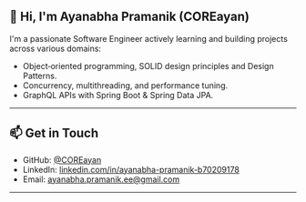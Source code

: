 ## 👋 Hi, I'm Ayanabha Pramanik (COREayan)

I'm a passionate Software Engineer actively learning and building projects across various domains:
- Object‑oriented programming, SOLID design principles and Design Patterns.
- Concurrency, multithreading, and performance tuning.
- GraphQL APIs with Spring Boot & Spring Data JPA.

---

## 📫 Get in Touch

- GitHub: [@COREayan](https://github.com/COREayan)  
- LinkedIn: [linkedin.com/in/ayanabha-pramanik-b70209178](https://www.linkedin.com/in/ayanabha-pramanik-b70209178)  
- Email: [ayanabha.pramanik.ee@gmail.com](mailto:ayanabha.pramanik.ee@gmail.com)

---

